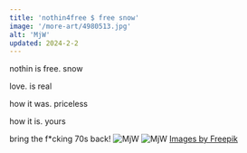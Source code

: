 ```yaml
---
title: 'nothin4free $ free snow'
image: '/more-art/4980513.jpg'
alt: 'MjW'
updated: 2024-2-2
---
```


nothin is free. snow

love. is real

how it was. priceless

how it is. yours

bring the f*cking 70s back!
<img src="/more-art/4943252.jpg" alt="MjW" title="PeaceLoveHarmony" />
<img src="/more-art/9034546.jpg" alt="MjW" title="PeaceLoveHarmony" />
<a href="http://www.freepik.com">Images by Freepik</a>
